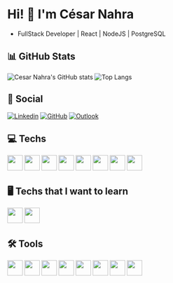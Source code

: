 # Hi! 👋 I'm César Nahra 
 - FullStack Developer | React | NodeJS | PostgreSQL

## 📊 GitHub Stats

![Cesar Nahra's GitHub stats](https://github-readme-stats.vercel.app/api?username=CesarNahra&show_icons=true&theme=transparent&border_color=dfdfdf&hide_title=true)
![Top Langs](https://github-readme-stats.vercel.app/api/top-langs/?username=CesarNahra&layout=compact&border_color=dfdfdf)


## 📧 Social
[![Linkedin](https://img.shields.io/badge/LinkedIn-0077B5?style=for-the-badge&logo=linkedin&logoColor=white)](https://www.linkedin.com/in/cesar-sant-anna-nahra)
[![GitHub](https://img.shields.io/badge/GitHub-100000?style=for-the-badge&logo=github&logoColor=white)](https://github.com/cesarnahra/)
[![Outlook](https://img.shields.io/badge/Microsoft_Outlook-0078D4?style=for-the-badge&logo=microsoft-outlook&logoColor=white)]()

## 💻 Techs

<div display='inline-block'>
    <img widht='35' height='35' src="https://cdn.jsdelivr.net/gh/devicons/devicon/icons/html5/html5-plain.svg" />
    <img widht='35' height='35' src="https://cdn.jsdelivr.net/gh/devicons/devicon/icons/react/react-original.svg" />
    <img widht='35' height='35' src="https://cdn.jsdelivr.net/gh/devicons/devicon/icons/css3/css3-plain.svg" />
    <img widht='35' height='35' src="https://cdn.jsdelivr.net/gh/devicons/devicon/icons/nodejs/nodejs-original.svg" />
    <img widht='35' height='35' src="https://cdn.jsdelivr.net/gh/devicons/devicon/icons/javascript/javascript-original.svg" />
    <img widht='35' height='35' src="https://cdn.jsdelivr.net/gh/devicons/devicon/icons/postgresql/postgresql-plain.svg" />
    <img widht='35' height='35' src="https://cdn.jsdelivr.net/gh/devicons/devicon/icons/sequelize/sequelize-original.svg" />   
    <img widht='35' height='35' src="https://cdn.jsdelivr.net/gh/devicons/devicon/icons/express/express-original.svg" />
</div>

## 🖥️ Techs that I want to learn


<div display='inline-block'>
    <img widht='35' height='35' src="https://cdn.jsdelivr.net/gh/devicons/devicon/icons/typescript/typescript-plain.svg" />
    <img widht='35' height='35' src="https://cdn.jsdelivr.net/gh/devicons/devicon/icons/python/python-original.svg" />       
</div>
          



## 🛠️ Tools

<div display='inline-block'>
    <img width='35' height='35' src="https://cdn.jsdelivr.net/gh/devicons/devicon/icons/vscode/vscode-original.svg" />
    <img width='35' height='35' src="https://cdn.jsdelivr.net/gh/devicons/devicon/icons/github/github-original.svg" />
    <img widht='35' height='35' src="https://cdn.jsdelivr.net/gh/devicons/devicon/icons/npm/npm-original-wordmark.svg" />
    <img widht='35' height='35' src="https://cdn.jsdelivr.net/gh/devicons/devicon/icons/sass/sass-original.svg" />
    <img widht='35' height='35' src="https://cdn.jsdelivr.net/gh/devicons/devicon/icons/bootstrap/bootstrap-plain.svg" />        
    <img widht='35' height='35' src="https://cdn.jsdelivr.net/gh/devicons/devicon/icons/git/git-original.svg" />
    <img  widht='35' height='35'
    src="https://cdn.jsdelivr.net/gh/devicons/devicon/icons/trello/trello-plain-wordmark.svg" />                
    <img widht='35' height='35' src="https://cdn.jsdelivr.net/gh/devicons/devicon/icons/materialui/materialui-original.svg" />
</div>          